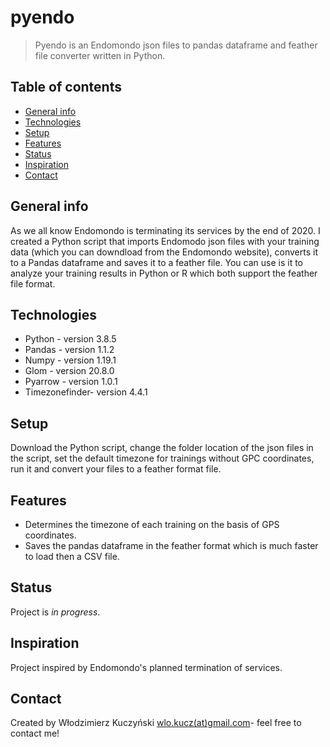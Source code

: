 # pyendo
> Pyendo is an Endomondo json files to pandas dataframe and feather file converter written in Python. 

## Table of contents
* [General info](#general-info)
* [Technologies](#technologies)
* [Setup](#setup)
* [Features](#features)
* [Status](#status)
* [Inspiration](#inspiration)
* [Contact](#contact)

## General info
As we all know Endomondo is terminating its services by the end of 2020. I created a Python script that imports Endomodo json files with your training data (which you can downdload from the Endomondo website), converts it to a Pandas dataframe and saves it to a feather file.
You can use is it to analyze your training results in Python or R which both support the feather file format.

## Technologies
* Python - version 3.8.5
* Pandas - version 1.1.2
* Numpy - version 1.19.1
* Glom - version 20.8.0
* Pyarrow - version 1.0.1
* Timezonefinder- version 4.4.1

## Setup
Download the Python script, change the folder location of the json files in the script, set the default timezone for trainings without GPC coordinates, run it and convert your files to a feather format file. 


## Features
* Determines the timezone of each training on the basis of GPS coordinates.
* Saves the pandas dataframe in the feather format which is much faster to load then a CSV file.


## Status
Project is _in progress_.

## Inspiration
Project inspired by Endomondo's planned termination of services.

## Contact
Created by Włodzimierz Kuczyński [wlo.kucz(at)gmail.com](mailto:wlo.kucz@gmail.com)- feel free to contact me!
